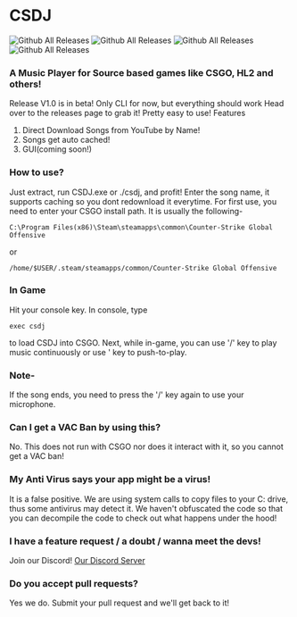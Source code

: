 # CSDJ
![Github All Releases](https://img.shields.io/github/issues/sarthak247/CSDJ) ![Github All Releases](https://img.shields.io/github/forks/sarthak247/CSDJ) ![Github All Releases](https://img.shields.io/github/stars/sarthak247/CSDJ) ![Github All Releases](https://img.shields.io/github/downloads/sarthak247/CSDJ/total.svg)
### A Music Player for Source based games like CSGO, HL2 and others!

Release V1.0 is in beta! Only CLI for now, but everything should work
Head over to the releases page to grab it!
Pretty easy to use!
Features
1. Direct Download Songs from YouTube by Name!
2. Songs get auto cached!
3. GUI(coming soon!)

### How to use?
Just extract, run CSDJ.exe or ./csdj, and profit!
Enter the song name, it supports caching so you dont redownload it everytime.
For first use, you need to enter your CSGO install path.
It is usually the following-
 ```
 C:\Program Files(x86)\Steam\steamapps\common\Counter-Strike Global Offensive
 ```
 or
 ```
 /home/$USER/.steam/steamapps/common/Counter-Strike Global Offensive
 ```
 
 ### In Game
 Hit your console key. In console, type
 ```
 exec csdj
 ```
 to load CSDJ into CSGO.
 Next, while in-game, you can use '/' key to play music continuously or use ' key to push-to-play.
 ### Note-
 If the song ends, you need to press the '/' key again to use your microphone.
 
 ### Can I get a VAC Ban by using this?
 No. This does not run with CSGO nor does it interact with it, so you cannot get a VAC ban!
 
 ### My Anti Virus says your app might be a virus!
 It is a false positive. We are using system calls to copy files to your C: drive, thus some antivirus may detect it. We haven't obfuscated the code so that you can decompile the code to check out what happens under the hood!
 
 ### I have a feature request / a doubt / wanna meet the devs!
 Join our Discord!
 [Our Discord Server](https://discord.gg/JZfhXuCw4J)
 
 ### Do you accept pull requests?
 Yes we do. Submit your pull request and we'll get back to it!
 
